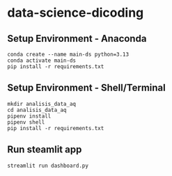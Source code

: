 # data-science-dicoding
## Setup Environment - Anaconda
```
conda create --name main-ds python=3.13
conda activate main-ds
pip install -r requirements.txt
```

## Setup Environment - Shell/Terminal
```
mkdir analisis_data_aq
cd analisis_data_aq
pipenv install
pipenv shell
pip install -r requirements.txt
```

## Run steamlit app
```
streamlit run dashboard.py
```
